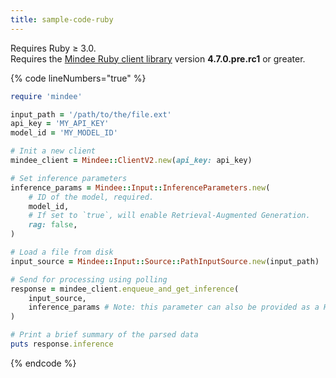 ```yaml
---
title: sample-code-ruby
---
```


Requires Ruby ≥ 3.0.\
Requires the [Mindee Ruby client library](https://rubygems.org/gems/mindee/versions/4.7.0.pre.rc1) version **4.7.0.pre.rc1** or greater.

{% code lineNumbers="true" %}
```ruby
require 'mindee'

input_path = '/path/to/the/file.ext'
api_key = 'MY_API_KEY'
model_id = 'MY_MODEL_ID'

# Init a new client
mindee_client = Mindee::ClientV2.new(api_key: api_key)

# Set inference parameters
inference_params = Mindee::Input::InferenceParameters.new(
    # ID of the model, required.
    model_id,
    # If set to `true`, will enable Retrieval-Augmented Generation.
    rag: false,
)

# Load a file from disk
input_source = Mindee::Input::Source::PathInputSource.new(input_path)

# Send for processing using polling
response = mindee_client.enqueue_and_get_inference(
    input_source,
    inference_params # Note: this parameter can also be provided as a Hash.
)

# Print a brief summary of the parsed data
puts response.inference
```
{% endcode %}

